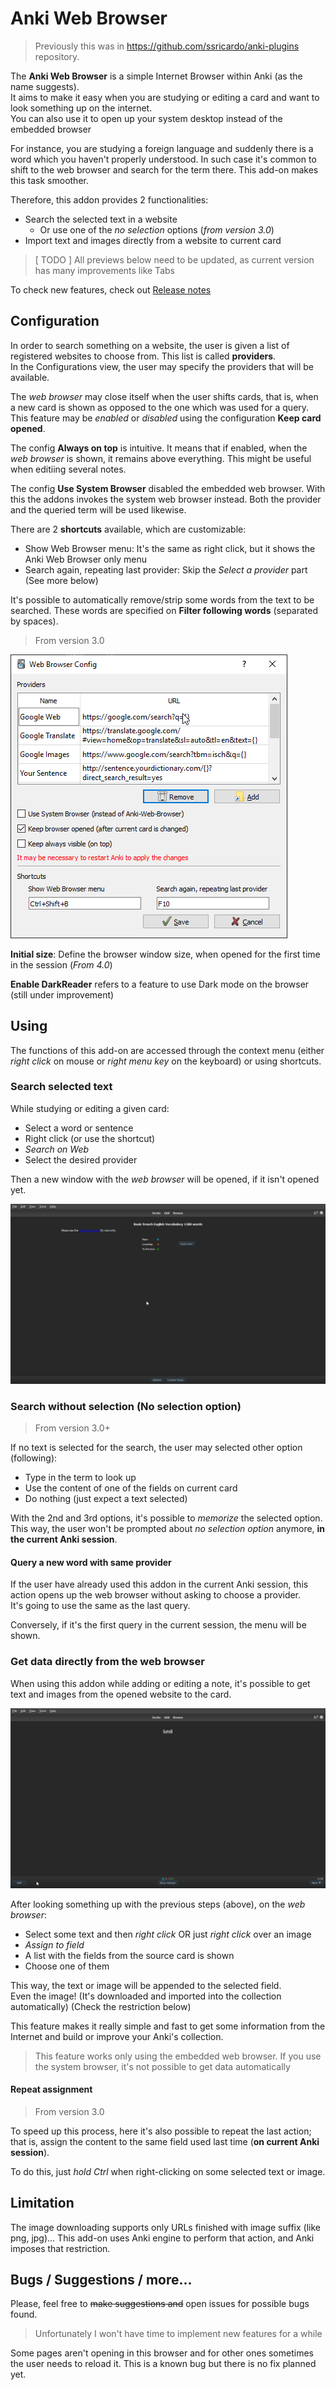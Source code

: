 # Anki Web Browser

> Previously this was in https://github.com/ssricardo/anki-plugins repository. 

The **Anki Web Browser** is a simple Internet Browser within Anki (as the name suggests).  
It aims to make it easy when you are studying or editing a card and want to look something up on the internet.  
You can also use it to open up your system desktop instead of the embedded browser

For instance, you are studying a foreign language and suddenly there is a word which you haven't properly understood. In such case it's common to shift to the web browser and search for the term there. 
This add-on makes this task smoother.  

Therefore, this addon provides 2 functionalities:  

* Search the selected text in a website
  * Or use one of the _no selection_ options (*from version 3.0*)
* Import text and images directly from a website to current card

> [ TODO ] All previews below need to be updated, as current version has many improvements like Tabs

To check new features, check out [Release notes](RELEASE_NOTES)

## Configuration

In order to search something on a website, the user is given a list of registered websites to choose from. This list is called **providers**.  
In the Configurations view, the user may specify the providers that will be available.  

The *web browser* may close itself when the user shifts cards, that is, when a new card is shown as opposed to the one which was used for a query.  
This feature may be *enabled* or *disabled* using the configuration **Keep card opened**.  

The config **Always on top** is intuitive. It means that if enabled, when the *web browser* is shown, it remains above everything. This might be useful when editiing several notes.  

The config **Use System Browser** disabled the embedded web browser. With this the addons invokes the system web browser instead. Both the provider and the queried term will be used likewise.  

There are 2 **shortcuts** available, which are customizable:

* Show Web Browser menu: It's the same as right click, but it shows the Anki Web Browser only menu 
* Search again, repeating last provider: Skip the *Select a provider* part (See more below)

It's possible to automatically remove/strip some words from the text to be searched. These words are specified on **Filter following words** (separated by spaces).  

> From version 3.0

![Config View](doc/anki-webb-config.png)

**Initial size**: Define the browser window size, when opened for the first time in the session (*From 4.0*)

**Enable DarkReader** refers to a feature to use Dark mode on the browser (still under improvement)
 
## Using

The functions of this add-on are accessed through the context menu (either *right click* on mouse or *right menu key* on the keyboard) or using shortcuts.  

### Search selected text

While studying or editing a given card:  

* Select a word or sentence
* Right click (or use the shortcut)
* *Search on Web*
* Select the desired provider

Then a new window with the *web browser* will be opened, if it isn't opened yet.  

![Web Browser on reviewer](doc/anki-webb-review.gif)

### Search without selection (No selection option)

> From version 3.0+

If no text is selected for the search, the user may selected other option (following):

* Type in the term to look up
* Use the content of one of the fields on current card
* Do nothing (just expect a text selected)

With the 2nd and 3rd options, it's possible to *memorize* the selected option. 
This way, the user won't be prompted about *no selection option* anymore, **in the current Anki session**.  

#### Query a new word with same provider

If the user have already used this addon in the current Anki session, this action opens up the web browser without asking to choose a provider.  
It's going to use the same as the last query. 

Conversely, if it's the first query in the current session, the menu will be shown.

### Get data directly from the web browser

When using this addon while adding or editing a note, it's possible to get text and images from the opened website to the card.  

![Editing from Web Browser](doc/anki-webb-edit.gif)

After looking something up with the previous steps (above), on the *web browser*:  

* Select some text and then *right click* OR just *right click* over an image
* *Assign to field*
* A list with the fields from the source card is shown
* Choose one of them

This way, the text or image will be appended to the selected field.  
Even the image! (It's downloaded and imported into the collection automatically) (Check the restriction below)  

This feature makes it really simple and fast to get some information from the Internet and build or improve your Anki's collection.  

> This feature works only using the embedded web browser. If you use the system browser, it's not possible to get data automatically

#### Repeat assignment

> From version 3.0

To speed up this process, here it's also possible to repeat the last action; that is, assign the content to the same field used last time (**on current Anki session**). 

To do this, just *hold Ctrl* when right-clicking on some selected text or image.

## Limitation

The image downloading supports only URLs finished with image suffix (like png, jpg)...
This add-on uses Anki engine to perform that action, and Anki imposes that restriction.  

## Bugs / Suggestions / more...

Please, feel free to ~~make suggestions and~~ open issues for possible bugs found.  

> Unfortunately I won't have time to implement new features for a while

Some pages aren't opening in this browser and for other ones sometimes the user needs to reload it. This is a known bug but there is no fix planned yet.